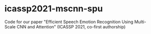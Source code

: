 # icassp2021-mscnn-spu
Code for our paper "Efficient Speech Emotion Recognition Using Multi-Scale CNN and Attention" (ICASSP 2021, co-first authorship)
